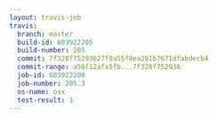 ```yaml
---
layout: travis-job
travis:
  branch: master
  build-id: 603922205
  build-number: 205
  commit: 7f328f75293627f8a55f8ea281b7671dfabdecb4
  commit-range: a56f12afa5fb...7f328f752936
  job-id: 603922208
  job-number: 205.3
  os-name: osx
  test-result: 1
---
```

